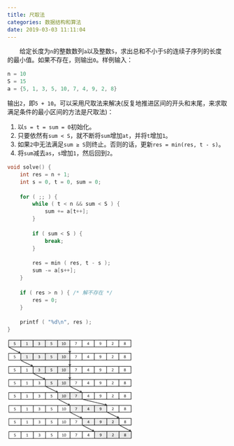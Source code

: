 ```yaml
---
title: 尺取法
categories: 数据结构和算法
date: 2019-03-03 11:11:04
---
```

&emsp;&emsp;给定长度为`n`的整数数列`a`以及整数`S`，求出总和不小于`S`的连续子序列的长度的最小值。如果不存在，则输出`0`。样例输入：<!--more-->

``` cpp
n = 10
S = 15
a = {5, 1, 3, 5, 10, 7, 4, 9, 2, 8}
```

输出`2`，即`5 + 10`。可以采用尺取法来解决(反复地推进区间的开头和末尾，来求取满足条件的最小区间的方法是尺取法)：

1. 以`s = t = sum = 0`初始化。
2. 只要依然有`sum < S`，就不断将`sum`增加`at`，并将`t`增加`1`。
3. 如果`2`中无法满足`sum ≥ S`则终止。否则的话，更新`res = min(res, t - s)`。
4. 将`sum`减去`as`，`s`增加`1`，然后回到`2`。

``` cpp
void solve() {
    int res = n + 1;
    int s = 0, t = 0, sum = 0;

    for ( ;; ) {
        while ( t < n && sum < S ) {
            sum += a[t++];
        }

        if ( sum < S ) {
            break;
        }

        res = min ( res, t - s );
        sum -= a[s++];
    }

    if ( res > n ) { /* 解不存在 */
        res = 0;
    }

    printf ( "%d\n", res );
}
```

<img src="./尺取法/1.jpg" height="229" width="286">